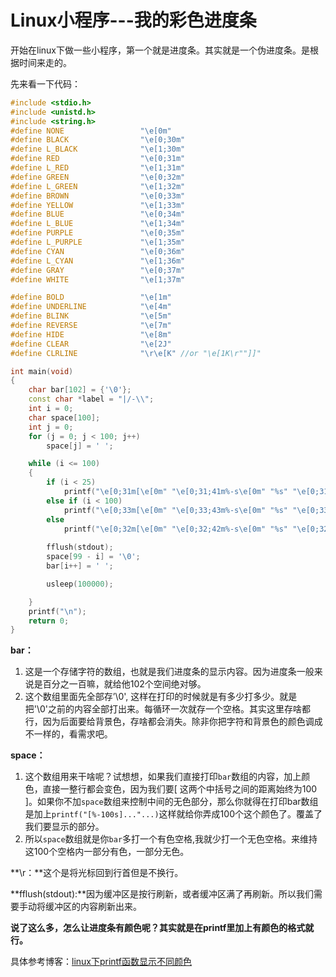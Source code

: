 # Linux小程序---我的彩色进度条

开始在linux下做一些小程序，第一个就是进度条。其实就是一个伪进度条。是根据时间来走的。

先来看一下代码：

```cpp
#include <stdio.h>
#include <unistd.h>
#include <string.h>
#define NONE                 "\e[0m"
#define BLACK                "\e[0;30m"
#define L_BLACK              "\e[1;30m"
#define RED                  "\e[0;31m"
#define L_RED                "\e[1;31m"
#define GREEN                "\e[0;32m"
#define L_GREEN              "\e[1;32m"
#define BROWN                "\e[0;33m"
#define YELLOW               "\e[1;33m"
#define BLUE                 "\e[0;34m"
#define L_BLUE               "\e[1;34m"
#define PURPLE               "\e[0;35m"
#define L_PURPLE             "\e[1;35m"
#define CYAN                 "\e[0;36m"
#define L_CYAN               "\e[1;36m"
#define GRAY                 "\e[0;37m"
#define WHITE                "\e[1;37m"

#define BOLD                 "\e[1m"
#define UNDERLINE            "\e[4m"
#define BLINK                "\e[5m"
#define REVERSE              "\e[7m"
#define HIDE                 "\e[8m"
#define CLEAR                "\e[2J"
#define CLRLINE              "\r\e[K" //or "\e[1K\r""]]"

int main(void)
{
    char bar[102] = {'\0'};
    const char *label = "|/-\\";
    int i = 0;
    char space[100];
    int j = 0;
    for (j = 0; j < 100; j++)
        space[j] = ' ';

    while (i <= 100)
    {
        if (i < 25)
            printf("\e[0;31m[\e[0m" "\e[0;31;41m%-s\e[0m" "%s" "\e[0;31m][%d%%][%c]\e[0m\r", bar, space, i, label[i % 4]);
        else if (i < 100)
            printf("\e[0;33m[\e[0m" "\e[0;33;43m%-s\e[0m" "%s" "\e[0;33m][%d%%][%c]\e[0m\r", bar, space, i, label[i % 4]);
        else
            printf("\e[0;32m[\e[0m" "\e[0;32;42m%-s\e[0m" "%s" "\e[0;32m][%d%%][%c]\e[0m\r", bar, space, i, label[i % 4]);
        
        fflush(stdout);
        space[99 - i] = '\0';
        bar[i++] = ' ';

        usleep(100000);

    }
    printf("\n");
    return 0;
}

```

**bar：**

1. 这是一个存储字符的数组，也就是我们进度条的显示内容。因为进度条一般来说是百分之一百嘛，就给他102个空间绝对够。
2. 这个数组里面先全部存’\0', 这样在打印的时候就是有多少打多少。就是把'\0'之前的内容全部打出来。每循环一次就存一个空格。其实这里存啥都行，因为后面要给背景色，存啥都会消失。除非你把字符和背景色的颜色调成不一样的，看需求吧。

**space：**

1. 这个数组用来干啥呢？试想想，如果我们直接打印```bar```数组的内容，加上颜色，直接一整行都会变色，因为我们要[  这两个中括号之间的距离始终为100  ]。如果你不加```space```数组来控制中间的无色部分，那么你就得在打印bar数组是加上```printf("[%-100s]..."...)```这样就给你弄成100个这个颜色了。覆盖了我们要显示的部分。
2. 所以```space```数组就是你```bar```多打一个有色空格,我就少打一个无色空格。来维持这100个空格内一部分有色，一部分无色。

**\r：**这个是将光标回到行首但是不换行。

**fflush(stdout):**因为缓冲区是按行刷新，或者缓冲区满了再刷新。所以我们需要手动将缓冲区的内容刷新出来。

**说了这么多，怎么让进度条有颜色呢？其实就是在printf里加上有颜色的格式就行。**

具体参考博客：[linux下printf函数显示不同颜色](https://blog.csdn.net/bloong/article/details/51576674 )

